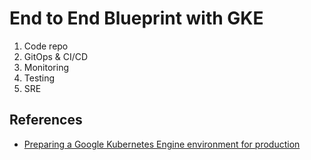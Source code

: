 # End to End Blueprint with GKE

1. Code repo
2. GitOps & CI/CD
3. Monitoring
4. Testing 
5. SRE 

## References
- [Preparing a Google Kubernetes Engine environment for production ](https://cloud.google.com/architecture/prep-kubernetes-engine-for-prod)